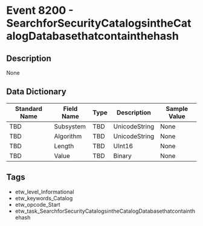 # Event 8200 - SearchforSecurityCatalogsintheCatalogDatabasethatcontainthehash

## Description
None

## Data Dictionary
|Standard Name|Field Name|Type|Description|Sample Value|
|---|---|---|---|---|
|TBD|Subsystem|TBD|UnicodeString|None|None|
|TBD|Algorithm|TBD|UnicodeString|None|None|
|TBD|Length|TBD|UInt16|None|None|
|TBD|Value|TBD|Binary|None|None|

## Tags
* etw_level_Informational
* etw_keywords_Catalog
* etw_opcode_Start
* etw_task_SearchforSecurityCatalogsintheCatalogDatabasethatcontainthehash